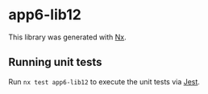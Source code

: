 # app6-lib12

This library was generated with [Nx](https://nx.dev).

## Running unit tests

Run `nx test app6-lib12` to execute the unit tests via [Jest](https://jestjs.io).

